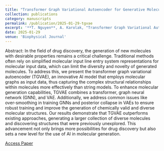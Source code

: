 ```yaml
---
title: "Transformer Graph Variational Autoencoder for Generative Molecular Design"
collection: publications
category: manuscripts
permalink: /publication/2025-01-29-tgvae
excerpt: '**T. Nguyen**, A. Karolak, "Transformer Graph Variational Autoencoder for Generative Molecular Design," *Biophysical Journal 124, 1-9 (2025)*'
date: 2025-01-29
venue: 'Biophysical Journal'
---
```

Abstract: In the field of drug discovery, the generation of new molecules with desirable properties remains a critical challenge. Traditional methods often rely on simplified molecular input line entry system representations for molecular input data, which can limit the diversity and novelty of generated molecules. To address this, we present the transformer graph variational autoencoder (TGVAE), an innovative AI model that employs molecular graphs as input data, thus capturing the complex structural relationships within molecules more effectively than string models. To enhance molecular generation capabilities, TGVAE combines a transformer, graph neural network (GNN), and VAE. Additionally, we address common issues like over-smoothing in training GNNs and posterior collapse in VAEs to ensure robust training and improve the generation of chemically valid and diverse molecular structures. Our results demonstrate that TGVAE outperforms existing approaches, generating a larger collection of diverse molecules and discovering structures that were previously unexplored. This advancement not only brings more possibilities for drug discovery but also sets a new level for the use of AI in molecular generation.

[Access Paper](10.1016/j.bpj.2025.01.022)